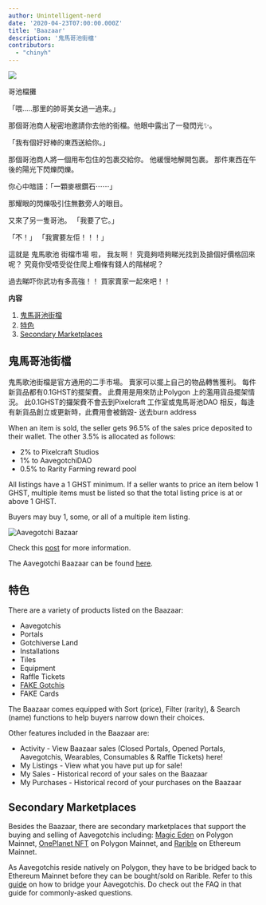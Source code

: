 ```yaml
---
author: Unintelligent-nerd
date: '2020-04-23T07:00:00.000Z'
title: 'Baazaar'
description: '鬼馬哥池街檔'
contributors:
  - "chinyh"
---
```


<div class="headerImageContainer">
<img class="headerImage" src="/baazaar/baazaar.gif">
<p class="headerImageText">哥池檔攤</p>
</div>

「喂.....那里的帥哥美女過一過來。」

那個哥池商人秘密地邀請你去他的街檔。他眼中露出了一發閃光✨。

「我有個好好棒的東西送給你。」

那個哥池商人將一個用布包住的包裹交給你。 他緩慢地解開包裹。 那件東西在午後的陽光下閃爍閃爍。

你心中暗語：「一顆麥根鑽石⋯⋯」

那耀眼的閃爍吸引住無數旁人的眼目。

又來了另一隻哥池。 「我要了它。」

「𣎴！」 「我實要左佢！！！」

這就是 鬼馬歌池 街檔市場 啦， 我友啊！ 究竟夠唔夠睇光找到及搶個好價格回來呢？ 究竟你受唔受從住爬上嗰條有錢人的階梯呢？

過去睇吓你武功有多高強！！ 買家賣家一起來吧！！

<div class="contentsBox">

**内容**

<ol>
<li><a href=#aavegotchi-baazaar>鬼馬哥池街檔</a></li>
<li><a href=#features>特色</a></li>
<li><a href=#secondary-marketplaces>Secondary Marketplaces</a></li>
</ol>

</div>

## 鬼馬哥池街檔

鬼馬歌池街檔是官方通用的二手市場。 賣家可以擺上自己的物品轉售獲利。 每件新貨品都有0.1GHST的擺架費。 此費用是用來防止Polygon 上的濫用貨品擺架情況。 此0.1GHST的攞架費不會去到Pixelcraft 工作室或鬼馬哥池DAO 相反，每逢有新貨品創立或更新時，此費用會被銷毀- 送去burn address

When an item is sold, the seller gets 96.5% of the sales price deposited to their wallet. The other 3.5% is allocated as follows:
* 2% to Pixelcraft Studios
* 1% to AavegotchiDAO
* 0.5% to Rarity Farming reward pool

All listings have a 1 GHST minimum. If a seller wants to price an item below 1 GHST, multiple items must be listed so that the total listing price is at or above 1 GHST.

Buyers may buy 1, some, or all of a multiple item listing.

<img class = "bodyImage" src = "/baazaar/baazaar.png" alt = "Aavegotchi Bazaar" />

Check this [post](https://aavegotchi.medium.com/surprise-were-launching-an-aavegotchi-nft-marketplace-f8a388e89d7f) for more information.

The Aavegotchi Baazaar can be found [here](https://app.aavegotchi.com/baazaar).

## 特色
There are a variety of products listed on the Baazaar:

* Aavegotchis
* Portals
* Gotchiverse Land
* Installations
* Tiles
* Equipment
* Raffle Tickets
* [FAKE Gotchis](https://www.fakegotchis.com/)
* FAKE Cards

The Baazaar comes equipped with Sort (price), Filter (rarity), & Search (name) functions to help buyers narrow down their choices.

Other features included in the Baazaar are:

* Activity - View Baazaar sales (Closed Portals, Opened Portals, Aavegotchis, Wearables, Consumables & Raffle Tickets) here!
* My Listings - View what you have put up for sale!
* My Sales - Historical record of your sales on the Baazaar
* My Purchases - Historical record of your purchases on the Baazaar

## Secondary Marketplaces

Besides the Baazaar, there are secondary marketplaces that support the buying and selling of Aavegotchis including: [Magic Eden](https://magiceden.io/) on Polygon Mainnet, [OnePlanet NFT](https://www.oneplanetnft.io/) on Polygon Mainnet, and [Rarible](https://rarible.com/) on Ethereum Mainnet.

As Aavegotchis reside natively on Polygon, they have to be bridged back to Ethereum Mainnet before they can be bought/sold on Rarible. Refer to this [guide](https://aavegotchi.medium.com/aavegotchis-are-bridging-to-ethereum-with-3x-rewards-for-trading-344432eded9f) on how to bridge your Aavegotchis. Do check out the FAQ in that guide for commonly-asked questions.

